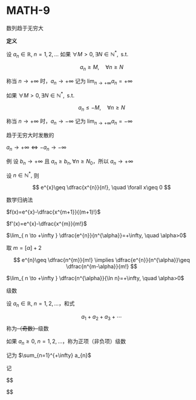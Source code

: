# MATH-9

数列趋于无穷大

**定义**

设 $a_{n}\in \mathbb{R},\; n=1,2,\dots$ 如果 $\forall M>0,\exists N\in \mathbb{N}^{*},\text{ s.t.}$

$$
a_{n}\geq M, \quad \forall n \geq N
$$

称当 $n \to +\infty$ 时，$a_{n}\to +\infty$ 记为 $\lim_{ n \to +\infty }a_{n}=+\infty$

如果 $\forall M>0,\exists N\in \mathbb{N}^{*},\text{ s.t. }$

$$
a_{n}\leq-M,\quad \forall n\geq N
$$

称当 $n\to +\infty$ 时，$a_{n}\to -\infty$ 记为 $\lim_{ n \to +\infty }a_{n}=-\infty$

趋于无穷大时发散的

$a_{n}\to +\infty \iff -a_{n} \to -\infty$

例 设 $b_{n}\to +\infty$ 且 $a_{n}\geq b_{n}, \forall n\geq N_{0}$，所以 $a_{n}\to +\infty$

设 $n\in \mathbb{N}^{*},$ 则

$$
e^{x}\geq \dfrac{x^{n}}{n!}, \quad \forall x\geq 0
$$

数学归纳法

$f(x)=e^{x}-\dfrac{x^{m+1}}{(m+1)!}$

$f'(x)=e^{x}-\dfrac{x^{m}}{m!}$

$\lim_{ n \to +\infty }   \dfrac{e^{n}}{n^{\alpha}}=+\infty, \quad \alpha>0$

取 $m=[\alpha]+2$

$$
e^{n}\geq \dfrac{n^{m}}{m!} \implies \dfrac{e^{n}}{n^{\alpha}}\geq \dfrac{n^{m-\alpha}}{m!}
$$

$\lim_{ n \to +\infty } \dfrac{n^{\alpha}}{\ln n}=+\infty, \quad \alpha>0$

级数

设 $a_{n}\in \mathbb{R},\;n=1,2,\dots$，和式

$$
a_{1}+a_{2}+a_{3}+\cdots
$$
称为~~（奇数）~~级数

如果 $a_{n}\geq 0,\; n=1,2,\dots$，称为正项（非负项）级数

记为 $\sum_{n=1}^{+\infty} a_{n}$

记

$$

$$